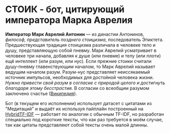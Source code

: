 <h1>СТОИК - бот, цитирующий императора Марка Аврелия</h1>
<p><strong>Император Марк Аврелий Антонин</strong> — из династии Антонинов, <em>философ, представитель позднего стоицизма</em>, последователь Эпиктета.<br>Предшествующая традиция стоицизма различала в человеке тело и душу, представляющую собой пневму. Марк Аврелий усматривает в человеке три начала, добавляя к душе (или пневме) и телу (или плоти) ещё интеллект (или разум, или нус). Если прежние стоики считали душу-пневму главенствующим началом, то Марк Аврелий называет ведущим началом разум. Разум-нус представляет неиссякаемый источник импульсов, необходимых для достойной человека жизни. <em>Нужно привести свой разум в согласие с природой целого и достигнуть благодаря этому бесстрастия.</em> В согласии со всеобщим разумом заключено счастье (<a href=https://ru.wikipedia.org/wiki/%D0%9C%D0%B0%D1%80%D0%BA_%D0%90%D0%B2%D1%80%D0%B5%D0%BB%D0%B8%D0%B9>Википедия</a>).</p>
<p>Бот (в текущем его исполнении) использует датасет с цитатами из "Медитаций" и выдаёт их используя пайплайн построенный на <a href=https://pypi.org/project/hybridtfidf>HybridTF-IDF</a> — работает по аналогии с обычным TF-IDF, но разработан специально под короткие тексты, что как раз требуется в моём случае, так как цитаты представляют собой тексты очень малой длинны.</p>